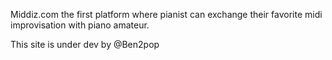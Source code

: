 Middiz.com the first platform where pianist can exchange their favorite midi improvisation with piano amateur. 

This site is under dev by @Ben2pop